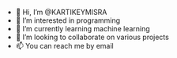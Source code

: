 - 👋 Hi, I’m @KARTIKEYMISRA
- 👀 I’m interested in programming
- 🌱 I’m currently learning machine learning
- 💞️ I’m looking to collaborate on various projects
- 📫 You can reach me by email

<!---
KARTIKEYMISRA/KARTIKEYMISRA is a ✨ special ✨ repository because its `README.md` (this file) appears on your GitHub profile.
You can click the Preview link to take a look at your changes.
--->
